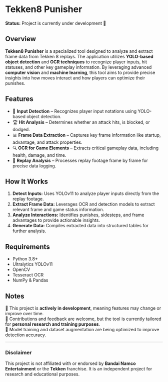 # Tekken8 Punisher

**Status:** Project is currently under development 🚧

## Overview
**Tekken8 Punisher** is a specialized tool designed to analyze and extract frame data from Tekken 8 replays. The application utilizes **YOLO-based object detection** and **OCR techniques** to recognize player inputs, hit statuses, and other key gameplay information. By leveraging advanced **computer vision** and **machine learning**, this tool aims to provide precise insights into how moves interact and how players can optimize their punishes.

## Features
- 🎯 **Input Detection** – Recognizes player input notations using YOLO-based object detection.
- 🏆 **Hit Analysis** – Determines whether an attack hits, is blocked, or dodged.
- 📊 **Frame Data Extraction** – Captures key frame information like startup, advantage, and attack properties.
- 🔍 **OCR for Game Elements** – Extracts critical gameplay data, including health, damage, and time.
- 🎥 **Replay Analysis** – Processes replay footage frame by frame for precise data logging.

## How It Works
1. **Detect Inputs:** Uses YOLOv11 to analyze player inputs directly from the replay footage.
2. **Extract Frame Data:** Leverages OCR and detection models to extract relevant frame and game status information.
3. **Analyze Interactions:** Identifies punishes, sidesteps, and frame advantages to provide actionable insights.
4. **Generate Data:** Compiles extracted data into structured tables for further analysis.

## Requirements
- Python 3.8+
- Ultralytics YOLOv11
- OpenCV
- Tesseract OCR
- NumPy & Pandas

## Notes
🔹 This project is **actively in development**, meaning features may change or improve over time.  
🔹 Contributions and feedback are welcome, but the tool is currently tailored for **personal research and training purposes**.  
🔹 Model training and dataset augmentation are being optimized to improve detection accuracy.  

---

### **Disclaimer**
This project is not affiliated with or endorsed by **Bandai Namco Entertainment** or the **Tekken** franchise. It is an independent project for research and educational purposes.

